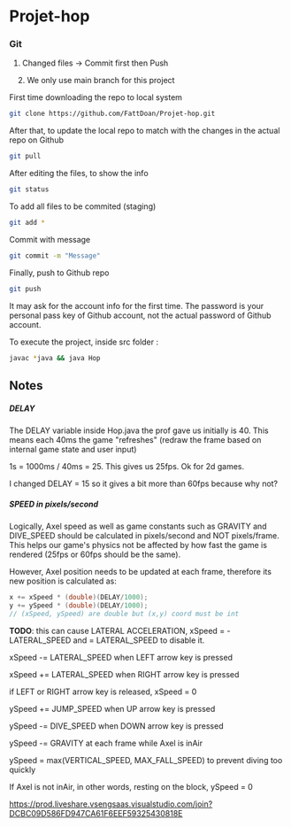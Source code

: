 # Projet-hop

### Git

1) Changed files -> Commit first then Push

    2. We only use main branch for this project

First time downloading the repo to local system

```bash
git clone https://github.com/FattDoan/Projet-hop.git
```

After that, to update the local repo to match with the changes in the actual repo on Github

```bash
git pull
```

After editing the files, to show the info

```bash
git status
```

  To add all files to be commited (staging)

```bash
git add *
```

Commit with message

```bash
git commit -m "Message"
```

Finally, push to Github repo

```bash
git push
```

It may ask for the account info for the first time. The password is your personal pass key of Github account, not the actual password of Github account.

To execute the project, inside src folder :

```bash
javac *java && java Hop 
```

## Notes

##### DELAY

The DELAY variable inside Hop.java the prof gave us initially is 40. This means each 40ms the game "refreshes" (redraw the frame based on internal game state and user input)

1s = 1000ms / 40ms = 25. This gives us 25fps. Ok for 2d games.

I changed DELAY = 15 so it gives a bit more than 60fps because why not?

##### SPEED in pixels/second

Logically, Axel speed as well as game constants such as GRAVITY and DIVE_SPEED should be calculated in pixels/second and NOT pixels/frame. This helps our game's physics not be affected by how fast the game is rendered (25fps or 60fps should be the same).

However, Axel position needs to be updated at each frame, therefore its new position is calculated as:

```java
x += xSpeed * (double)(DELAY/1000);
y += ySpeed * (double)(DELAY/1000);
// (xSpeed, ySpeed) are double but (x,y) coord must be int
```

**TODO**: this can cause LATERAL ACCELERATION, xSpeed = -LATERAL_SPEED and = LATERAL_SPEED to disable it.

xSpeed -= LATERAL_SPEED when LEFT arrow key is pressed

xSpeed += LATERAL_SPEED  when RIGHT arrow key is pressed

if LEFT or RIGHT arrow key is released, xSpeed = 0



ySpeed += JUMP_SPEED when UP arrow key is pressed

ySpeed -= DIVE_SPEED when DOWN arrow key is pressed

ySpeed -= GRAVITY at each frame while Axel is inAir

ySpeed = max(VERTICAL_SPEED, MAX_FALL_SPEED) to prevent diving too quickly

If Axel is not inAir, in other words, resting on the block, ySpeed = 0



https://prod.liveshare.vsengsaas.visualstudio.com/join?DCBC09D586FD947CA61F6EEF59325430818E
